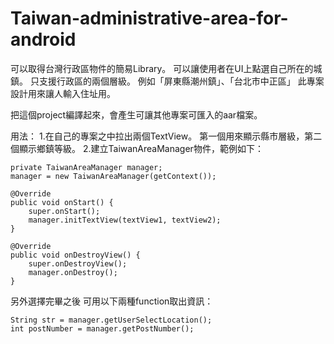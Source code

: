 # Taiwan-administrative-area-for-android
可以取得台灣行政區物件的簡易Library。
可以讓使用者在UI上點選自己所在的城鎮。
只支援行政區的兩個層級。
例如「屏東縣潮州鎮」、「台北市中正區」
此專案設計用來讓人輸入住址用。

把這個project編譯起來，會產生可讓其他專案可匯入的aar檔案。

用法：
1.在自己的專案之中拉出兩個TextView。
第一個用來顯示縣市層級，第二個顯示鄉鎮等級。
2.建立TaiwanAreaManager物件，範例如下：

	private TaiwanAreaManager manager;
	manager = new TaiwanAreaManager(getContext());

	@Override
	public void onStart() {
		super.onStart();
		manager.initTextView(textView1, textView2);
	}

	@Override
	public void onDestroyView() {
		super.onDestroyView();
		manager.onDestroy();
	}

另外選擇完畢之後
可用以下兩種function取出資訊：

	String str = manager.getUserSelectLocation();
	int postNumber = manager.getPostNumber();
